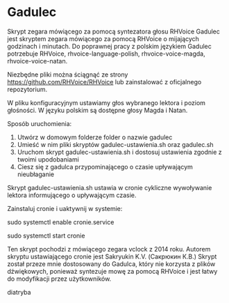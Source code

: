# Gadulec
Skrypt zegara mówiącego za pomocą syntezatora głosu RHVoice
Gadulec jest skryptem zegara mówiącego za pomocą RHVoice o mijających godzinach i minutach.
Do poprawnej pracy z polskim językiem Gadulec potrzebuje RHVoice, rhvoice-language-polish, rhvoice-voice-magda, rhvoice-voice-natan.

Niezbędne pliki można ściągnąć ze strony https://github.com/RHVoice/RHVoice lub zainstalować z oficjalnego repozytorium.

W pliku konfiguracyjnym ustawiamy głos wybranego lektora i poziom głośności.
W języku polskim są dostępne głosy Magda i Natan.

Sposób uruchomienia:
1. Utwórz w domowym folderze folder o nazwie gadulec
2. Umieść w nim pliki skryptów gadulec-ustawienia.sh oraz gadulec.sh
3. Uruchom skrypt gadulec-ustawienia.sh i dostosuj ustawienia zgodnie z twoimi upodobaniami
4. Ciesz się z gadulca przypominającego o czasie upływającym nieubłaganie

Skrypt gadulec-ustawienia.sh ustawia w cronie cykliczne wywoływanie lektora informującego o upływającym czasie.


Zainstaluj cronie i uaktywnij w systemie:

sudo systemctl enable cronie.service

sudo systemctl start cronie


Ten skrypt pochodzi z mówiącego zegara vclock z 2014 roku. Autorem skryptu ustawiającego cronie jest Sakryukin K.V. (Сакрюкин К.В.)
Skrypt został przeze mnie dostosowany do Gadulca, który nie korzysta z plików dźwiękowych, ponieważ syntezuje mowę za pomocą RHVoice i jest łatwy do modyfikacji przez użytkowników.

diatryba

